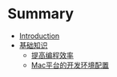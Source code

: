 # Summary

* [Introduction](README.md)
* [基础知识](ji_chu_zhi_shi.md)
   * [提高编程效率](ti_gao_bian_cheng_xiao_lv.md)
   * [Mac平台的开发环境配置](macpingtai_de_kai_fa_huan_jing_pei_zhi_md.md)

